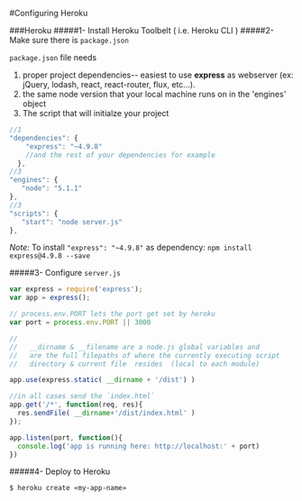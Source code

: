 #Configuring Heroku

###Heroku
#####1- Install Heroku Toolbelt ( i.e. Heroku CLI )
#####2- Make sure there is `package.json`

`package.json` file needs
  1. proper project dependencies-- easiest to use **express** as webserver (ex: jQuery, lodash, react, react-router, flux, etc...).
  2. the same node version that your local machine runs on in the 'engines' object
  3. The script that will initialze your project

```js
//1
"dependencies": {
    "express": "~4.9.8"
    //and the rest of your dependencies for example
  },
//3
"engines": {
   "node": "5.1.1"
},
//3
"scripts": {
   "start": "node server.js"
},
```

*Note:* To install `"express": "~4.9.8"` as dependency: `npm install express@4.9.8 --save`

#####3- Configure `server.js`
```js
var express = require('express');
var app = express();

// process.env.PORT lets the port get set by heroku
var port = process.env.PORT || 3000

//
//   __dirname & __filename are a node.js global variables and  
//   are the full filepaths of where the currently executing script 
//   directory & current file  resides  (local to each module)

app.use(express.static( __dirname + '/dist') )

//in all cases send the `index.html`
app.get('/*', function(req, res){
  res.sendFile( __dirname+'/dist/index.html' )
});

app.listen(port, function(){
  console.log('app is running here: http://localhost:' + port)
})
```


#####4- Deploy to Heroku
```sh
$ heroku create «my-app-name»
```
